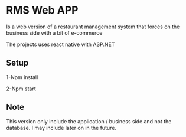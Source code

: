
# RMS Web APP
Is a web version of a restaurant management system that forces on the business side with a bit of e-commerce

The projects uses react native with ASP.NET

## Setup

1-Npm install

2-Npm start


## Note

This version only include the application / business side and not the database. I may include later on in the future.  